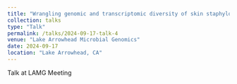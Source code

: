 ```yaml
---
title: "Wrangling genomic and transcriptomic diversity of skin staphylococci"
collection: talks
type: "Talk"
permalink: /talks/2024-09-17-talk-4
venue: "Lake Arrowhead Microbial Genomics"
date: 2024-09-17
location: "Lake Arrowhead, CA"
---
```


Talk at LAMG Meeting
